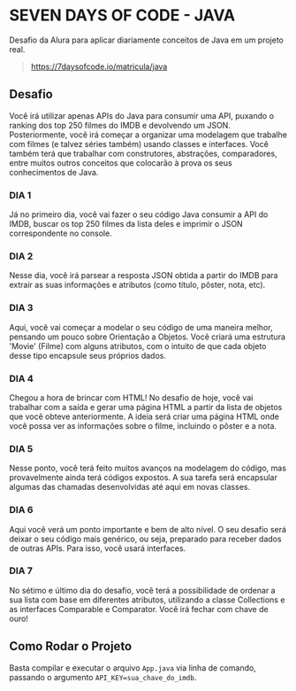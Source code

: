 # SEVEN DAYS OF CODE - JAVA
Desafio da Alura para aplicar diariamente conceitos de Java em um projeto real.
> https://7daysofcode.io/matricula/java

## Desafio
Você irá utilizar apenas APIs do Java para consumir uma API, puxando o ranking dos top 250 filmes do IMDB e devolvendo um JSON. Posteriormente, você irá começar a organizar uma modelagem que trabalhe com filmes (e talvez séries também) usando classes e interfaces. Você também terá que trabalhar com construtores, abstrações, comparadores, entre muitos outros conceitos que colocarão à prova os seus conhecimentos de Java.

### DIA 1
Já no primeiro dia, você vai fazer o seu código Java consumir a API do IMDB, buscar os top 250 filmes da lista deles e imprimir o JSON correspondente no console.

### DIA 2
Nesse dia, você irá parsear a resposta JSON obtida a partir do IMDB para extrair as suas informações e atributos (como título, pôster, nota, etc).

### DIA 3
Aqui, você vai começar a modelar o seu código de uma maneira melhor, pensando um pouco sobre Orientação a Objetos. Você criará uma estrutura 'Movie' (Filme) com alguns atributos, com o intuito de que cada objeto desse tipo encapsule seus próprios dados.

### DIA 4
Chegou a hora de brincar com HTML! No desafio de hoje, você vai trabalhar com a saída e gerar uma página HTML a partir da lista de objetos que você obteve anteriormente. A ideia será criar uma página HTML onde você possa ver as informações sobre o filme, incluindo o pôster e a nota.

### DIA 5
Nesse ponto, você terá feito muitos avanços na modelagem do código, mas provavelmente ainda terá códigos expostos. A sua tarefa será encapsular algumas das chamadas desenvolvidas até aqui em novas classes.

### DIA 6
Aqui você verá um ponto importante e bem de alto nível. O seu desafio será deixar o seu código mais genérico, ou seja, preparado para receber dados de outras APIs. Para isso, você usará interfaces.

### DIA 7
No sétimo e último dia do desafio, você terá a possibilidade de ordenar a sua lista com base em diferentes atributos, utilizando a classe Collections e as interfaces Comparable e Comparator. Você irá fechar com chave de ouro!

## Como Rodar o Projeto
Basta compilar e executar o arquivo `App.java` via linha de comando, passando o argumento `API_KEY=sua_chave_do_imdb`.
